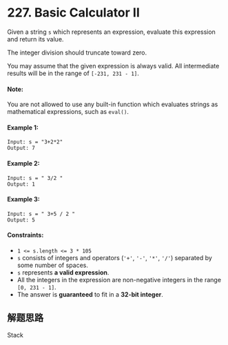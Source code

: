 # 227. Basic Calculator II

Given a string `s` which represents an expression, evaluate this expression and return its value. 

The integer division should truncate toward zero.

You may assume that the given expression is always valid. All intermediate results will be in the range of `[-231, 231 - 1]`.

#### Note: 

You are not allowed to use any built-in function which evaluates strings as mathematical expressions, such as `eval()`.

#### Example 1:

```
Input: s = "3+2*2"
Output: 7
```

#### Example 2:

```
Input: s = " 3/2 "
Output: 1
```

#### Example 3:

```
Input: s = " 3+5 / 2 "
Output: 5
``` 

#### Constraints:

+ `1 <= s.length <= 3 * 105`
+ `s` consists of integers and operators (`'+'`, `'-'`, `'*'`, `'/'`) separated by some number of spaces.
+ `s` represents **a valid expression**.
+ All the integers in the expression are non-negative integers in the range `[0, 231 - 1]`.
+ The answer is **guaranteed** to fit in a **32-bit integer**.

## 解题思路

Stack